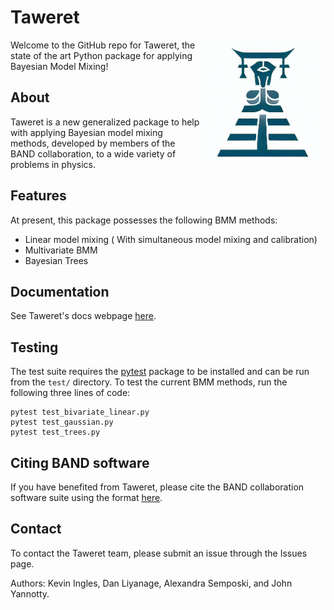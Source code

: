 # Taweret

<img align="right" width="200" src="./logos/taweret_logo.PNG">

Welcome to the GitHub repo for Taweret, the state of the art Python package for applying Bayesian Model Mixing! 

## About
Taweret is a new generalized package to help with applying Bayesian model mixing methods, developed by members of the BAND collaboration, to a wide variety of problems in physics. 

## Features
At present, this package possesses the following BMM methods:
- Linear model mixing ( With simultaneous model mixing and calibration)
- Multivariate BMM 
- Bayesian Trees

## Documentation
See Taweret's docs webpage [here](https://taweretorg.github.io/Taweret/).

## Testing
The test suite requires the [pytest](https://pypi.org/project/pytest/) package to be installed and can be run from the `test/` directory. To test the current BMM methods, run the following three lines of code:

```
pytest test_bivariate_linear.py
pytest test_gaussian.py
pytest test_trees.py
```

## Citing BAND software
If you have benefited from Taweret, please cite the BAND collaboration software suite using the format [here](https://github.com/bandframework/bandframework#citing-the-band-framework).

## Contact
To contact the Taweret team, please submit an issue through the Issues page. 

Authors: Kevin Ingles, Dan Liyanage, Alexandra Semposki, and John Yannotty.
